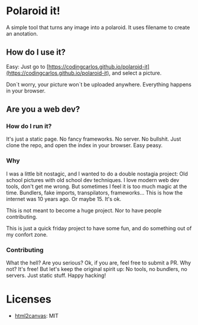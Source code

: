 # Polaroid it!
A simple tool that turns any image into a polaroid. It uses filename to create an anotation.

## How do I use it?
Easy: Just go to [https://codingcarlos.github.io/polaroid-it](https://codingcarlos.github.io/polaroid-it), and select a picture.

Don´t worry, your picture won´t be uploaded anywhere. Everything happens in your browser.

## Are you a web dev?

### How do I run it?
It's just a static page. No fancy frameworks. No server. No bullshit. Just clone the repo, and open the index in your browser. Easy peasy. 

### Why
I was a little bit nostagic, and I wanted to do a double nostagia project: Old school pictures with old school dev techniques. I love modern web dev tools, don't get me wrong. But sometimes I feel it is too much magic at the time. Bundlers, fake imports, transpilators, frameworks... This is how the internet was 10 years ago. Or maybe 15. It's ok.

This is not meant to become a huge project. Nor to have people contributing.

This is just a quick friday project to have some fun, and do something out of my confort zone.

### Contributing
What the hell? Are you serious? Ok, if you are, feel free to submit a PR. Why not? It's free! But let's keep the original spirit up: No tools, no bundlers, no servers. Just static stuff. Happy hacking!

# Licenses
- [html2canvas](https://html2canvas.hertzen.com/): MIT